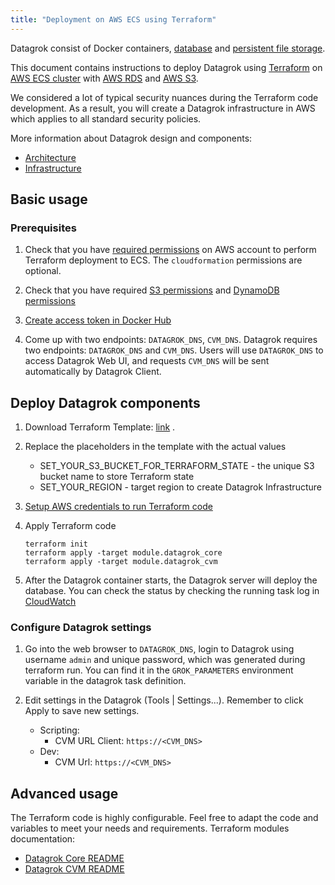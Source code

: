 ```yaml
---
title: "Deployment on AWS ECS using Terraform"
---
```


Datagrok consist of Docker containers, [database](infrastructure.md#database)
and [persistent file storage](infrastructure.md#storage).

This document contains instructions to deploy Datagrok using [Terraform](https://www.terraform.io/)
on [AWS ECS cluster](https://aws.amazon.com/ecs/) with [AWS RDS](https://aws.amazon.com/rds/)
and [AWS S3](https://aws.amazon.com/s3/).

We considered a lot of typical security nuances during the Terraform code development. As a result, you will
create a Datagrok infrastructure in AWS which applies to all standard security policies.

More information about Datagrok design and components:

* [Architecture](architecture.md)
* [Infrastructure](infrastructure.md)

## Basic usage

### Prerequisites

1. Check that you
   have [required permissions](https://github.com/datagrok-ai/public/blob/master/help/develop/admin/deploy/iam.list)
   on AWS account to perform Terraform deployment to ECS. The `cloudformation` permissions are optional.
2. Check that you
   have required [S3 permissions](https://www.terraform.io/language/settings/backends/s3#s3-bucket-permissions)
   and [DynamoDB permissions](https://www.terraform.io/language/settings/backends/s3#dynamodb-table-permissions)

3. [Create access token in Docker Hub](https://docs.docker.com/docker-hub/access-tokens/)

4. Come up with two endpoints: `DATAGROK_DNS`, `CVM_DNS`. Datagrok requires two endpoints: `DATAGROK_DNS` and `CVM_DNS`.
   Users will use `DATAGROK_DNS` to access Datagrok Web UI, and requests `CVM_DNS` will be sent automatically by
   Datagrok Client.

## Deploy Datagrok components

1. Download Terraform
   Template: [link](https://github.com/datagrok-ai/public/blob/master/help/develop/admin/deploy/terraform/terraform.tf)
   .

2. Replace the placeholders in the template with the actual values

   * SET_YOUR_S3_BUCKET_FOR_TERRAFORM_STATE - the unique S3 bucket name to store Terraform state
   * SET_YOUR_REGION - target region to create Datagrok Infrastructure

3. [Setup AWS credentials to run Terraform code](https://developer.hashicorp.com/terraform/language/settings/backends/s3#credentials-and-shared-configuration)

4. Apply Terraform code

   ```shell
   terraform init
   terraform apply -target module.datagrok_core
   terraform apply -target module.datagrok_cvm
   ```

5. After the Datagrok container starts, the Datagrok server will deploy the database. You can check the status by
   checking the running task log in [CloudWatch](https://aws.amazon.com/cloudwatch/)

### Configure Datagrok settings

1. Go into the web browser to `DATAGROK_DNS`, login to Datagrok using username `admin` and unique password, which was
   generated during terraform run. You can find it in the `GROK_PARAMETERS` environment variable in the datagrok task
   definition.
2. Edit settings in the Datagrok (Tools | Settings...). Remember to click Apply to save new settings.

   * Scripting:
     * CVM URL Client: `https://<CVM_DNS>`
   * Dev:
     * CVM Url: `https://<CVM_DNS>`

## Advanced usage

The Terraform code is highly configurable. Feel free to adapt the code and variables to meet your needs and
requirements.
Terraform modules documentation:

* [Datagrok Core README](https://github.com/datagrok-ai/tf-module-datagrok-core/blob/main/aws/README.md)
* [Datagrok CVM README](https://github.com/datagrok-ai/tf-module-datagrok-cvm/blob/main/aws/README.md)
